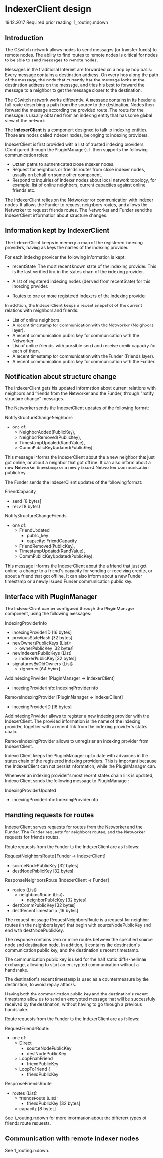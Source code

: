 
# IndexerClient design

19.12.2017
Required prior reading: 1_routing.mdown


## Introduction

The CSwitch network allows nodes to send messages (or transfer funds) to remote
nodes. The ability to find routes to remote nodes is critical for nodes to be
able to send messages to remote nodes.

Messages in the traditional Internet are forwarded on a hop by hop basis: Every
message contains a destination address. On every hop along the path of the
message, the node that currently has the message looks at the destination
address on the message, and tries his best to forward the message to a
neighbor to get the message closer to the destination.

The CSwitch network works differently. A message contains in its header a full
route describing a path from the source to the destination. Nodes then forward
the message according the provided route. The route for the message is usually
obtained from an indexing entity that has some global view of the network.


The **IndexerClient** is a component designed to talk to indexing entities. Those
are nodes called indexer nodes, belonging to indexing providers. 

IndexerClient is first provided with a list of trusted indexing providers
(Configured through the PluginManager). It then supports the following
communication roles:

- Obtain paths to authenticated close indexer nodes.
- Request for neighbors or friends routes from close indexer nodes, usually on
    behalf on some other component.
- Respond to inquiries of indexer nodes about local network topology, for example:
    list of online neighbors, current capacities against online friends etc.


The IndexerClient relies on the Networker for communication with indexer nodes.
It allows the Funder to request neighbors routes, and allows the Networker to
request friends routes. The Networker and Funder send the IndexerClient
information about structure changes.


## Information kept by IndexerClient


The IndexerClient keeps in memory a map of the registered indexing providers,
having as keys the names of the indexing provider.

For each indexing provider the following information is kept:

- recentState: The most recent known state of the indexing provider. This is
    the last verified link in the states chain of the indexing provider.

- A list of registered indexing nodes (derived from recentState) for this
    indexing provider.

- Routes to one or more registered indexers of the indexing provider.


In addition, the IndexerClient keeps a recent snapshot of the current relations
with neighbors and friends:

- List of online neighbors.
- A recent timestamp for communication with the Networker (Neighbors layer).
- A recent communication public key for communication with the Networker.
- List of online friends, with possible send and receive credit capacity for
    each of them.
- A recent timestamp for communication with the Funder (Friends layer).
- A recent communication public key for communication with the Funder.


## Notification about structure change

The IndexerClient gets his updated information about current relations with
neighbors and friends from the Networker and the Funder, through "notify
structure change" messages.

The Networker sends the IndexerClient updates of the following format:


NotifyStructureChangeNeighbors:

- one of:
    - NeighborAdded(PublicKey),
    - NeighborRemoved(PublicKey),
    - TimestampUpdated(RandValue),
    - CommPublicKeyUpdated(PublicKey),

This message informs the IndexerClient about the a new neighbor that just got
online, or about a neighbor that got offline. It can also inform about a new
Networker timestamp or a newly issued Networker communication public key.

The Funder sends the IndexerClient updates of the following format:

FriendCapacity

- send [8 bytes]
- recv [8 bytes]

NotifyStructureChangeFriends

- one of:
    - FriendUpdated
        - public_key
        - capacity: FriendCapacity
    - FriendRemoved(PublicKey),
    - TimestampUpdated(RandValue),
    - CommPublicKeyUpdated(PublicKey),

This message informs the IndexerClient about the a friend that just got online,
a change to a friend's capacity for sending or receiving credits, or about a
friend that got offline. It can also inform about a new Funder timestamp or
a newly issued Funder communication public key.


## Interface with PluginManager

The IndexerClient can be configured through the PluginManager component, using
the following messages:

IndexingProviderInfo

- indexingProviderID  [16 bytes]
- previousStateHash     [32 bytes] 
- newOwnersPublicKeys (List):
    - ownerPublicKey [32 bytes]
- newIndexersPublicKeys (List):
    - indexerPublicKey [32 bytes]
- signaturesByOldOwners (List):
    - signature [64 bytes]


AddIndexingProvider [PluginManager -> IndexerClient]

- indexingProviderInfo: IndexingProviderInfo


RemoveIndexingProvider [PluginManager -> IndexerClient]

- indexingProviderID  [16 bytes]


AddIndexingProvider allows to register a new indexing provider with the
IndexerClient. The provided information is the name of the indexing provider,
together with a recent link from the indexing provider's states chain.

RemoveIndexingProvider allows to unregister an indexing provider from
IndexerClient.


IndexerClient keeps the PluginManager up to date with advances in the states
chain of the registered indexing providers. This is important because the
IndexerClient can not persist information, while the PluginManager can.

Whenever an indexing provider's most recent states chain link is updated,
IndexerClient sends the following message to PluginManager:


IndexingProviderUpdated

- indexingProviderInfo: IndexingProviderInfo


## Handling requests for routes

IndexerClient serves requests for routes from the Networker and
the Funder. The Funder requests for neighbors routes, and the Networker requests
for friends routes.

Route requests from the Funder to the IndexerClient are as follows:

RequestNeighborsRoute [Funder -> IndexerClient]

- sourceNodePublicKey   [32 bytes]
- destNodePublicKey     [32 bytes]


ResponseNeighborsRoute  [IndexerClient -> Funder]

- routes (List):
    - neighborsRoute (List):
        - neighborPublicKey     [32 bytes]
- destCommPublicKey             [32 bytes]
- destRecentTimestamp           [16 bytes]


The request message RequestNeighborsRoute is a request for neighbor routes (in
the neighbors layer) that begin with sourceNodePublicKey and end with
destNodePublicKey.

The response contains zero or more routes between the specified source node and
destination node. In addition, it contains the destination's communication
public key, and the destination's recent timestamp. 

The communication public key is used for the half static diffie-hellman
exchange, allowing to start an encrypted communication without a handshake.

The destination's recent timestamp is used as a countermeasure by the
destination, to avoid replay attacks.

Having both the communication public key and the destination's recent timestamp
allow us to send an encrypted message that will be successfuly received by the
destination, without having to go through a previous handshake.


Route requests from the Funder to the IndexerClient are as follows:

RequestFriendsRoute:

- one of:
    - Direct
        - sourceNodePublicKey
        - destNodePublicKey
    - LoopFromFriend
        - friendPublicKey
    - LoopToFriend {
        - friendPublicKey

ResponseFriendsRoute

- routes (List):
    - friendsRoute (List):
        - friendPublicKey       [32 bytes]
    - capacity                  [8 bytes]


See 1_routing.mdown for more information about the different types of friends
route requests.


## Communication with remote indexer nodes

See 1_routing.mdown.

